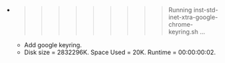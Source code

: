 * >>>>>>>>> Running inst-std-inet-xtra-google-chrome-keyring.sh ...
  * Add google keyring.
  * Disk size = 2832296K. Space Used = 20K. Runtime = 00:00:00:02.
